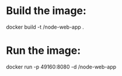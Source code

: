 # Build the image:
docker build -t <your username>/node-web-app .

# Run the image:
docker run -p 49160:8080 -d <your username>/node-web-app